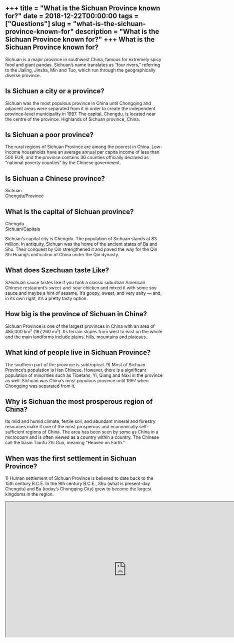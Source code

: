 +++
title = "What is the Sichuan Province known for?"
date = 2018-12-22T00:00:00
tags = ["Questions"]
slug = "what-is-the-sichuan-province-known-for"
description = "What is the Sichuan Province known for?"
+++
What is the Sichuan Province known for?
---------------------------------------

Sichuan is a major province in southwest China, famous for extremely spicy food and giant pandas. Sichuan’s name translates as “four rivers,” referring to the Jialing, Jinsha, Min and Tuo, which run through the geographically diverse province.

Is Sichuan a city or a province?
--------------------------------

Sichuan was the most populous province in China until Chongqing and adjacent areas were separated from it in order to create the independent province-level municipality in 1997. The capital, Chengdu, is located near the centre of the province. Highlands of Sichuan province, China.

Is Sichuan a poor province?
---------------------------

The rural regions of Sichuan Province are among the poorest in China. Low-income households have an average annual per capita income of less than 500 EUR, and the province contains 36 counties officially declared as “national poverty counties” by the Chinese government.

Is Sichuan a Chinese province?
------------------------------

Sichuan  
Chengdu/Province

What is the capital of Sichuan province?
----------------------------------------

Chengdu  
Sichuan/Capitals

Sichuan’s capital city is Chengdu. The population of Sichuan stands at 83 million. In antiquity, Sichuan was the home of the ancient states of Ba and Shu. Their conquest by Qin strengthened it and paved the way for the Qin Shi Huang’s unification of China under the Qin dynasty.

What does Szechuan taste Like?
------------------------------

Szechuan sauce tastes like if you took a classic suburban American Chinese restaurant’s sweet-and-sour chicken and mixed it with some soy sauce and maybe a hint of sesame. It’s goopy, sweet, and very salty — and, in its own right, it’s a pretty tasty option.

How big is the province of Sichuan in China?
--------------------------------------------

Sichuan Province is one of the largest provinces in China with an area of 485,000 km² (187,260 mi²). Its terrain slopes from west to east on the whole and the main landforms include plains, hills, mountains and plateaus.

What kind of people live in Sichuan Province?
---------------------------------------------

The southern part of the province is subtropical. 9) Most of Sichuan Province’s population is Han Chinese. However, there is a significant population of minorities such as Tibetans, Yi, Qiang and Naxi in the province as well. Sichuan was China’s most populous province until 1997 when Chongqing was separated from it.

Why is Sichuan the most prosperous region of China?
---------------------------------------------------

Its mild and humid climate, fertile soil, and abundant mineral and forestry resources make it one of the most prosperous and economically self-sufficient regions of China. The area has been seen by some as China in a microcosm and is often viewed as a country within a country. The Chinese call the basin Tianfu Zhi Guo, meaning “Heaven on Earth.”

When was the first settlement in Sichuan Province?
--------------------------------------------------

1\) Human settlement of Sichuan Province is believed to date back to the 15th century B.C.E. In the 9th century B.C.E., Shu (what is present-day Chengdu) and Ba (today’s Chongqing City) grew to become the largest kingdoms in the region.

<iframe allow="accelerometer; autoplay; clipboard-write; encrypted-media; gyroscope; picture-in-picture" allowfullscreen="" class="__youtube_prefs__  epyt-is-override  no-lazyload" data-no-lazy="1" data-origheight="433" data-origwidth="770" data-skipgform_ajax_framebjll="" height="433" id="_ytid_42880" loading="lazy" src="https://www.youtube.com/embed/jU0OkwdkMxs?enablejsapi=1&autoplay=0&cc_load_policy=0&cc_lang_pref=&iv_load_policy=1&loop=0&modestbranding=0&rel=1&fs=1&playsinline=0&autohide=2&theme=dark&color=red&controls=1&" title="YouTube player" width="770"></iframe>